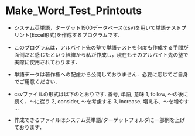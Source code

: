 # Make_Word_Test_Printouts
- システム英単語，ターゲット1900データベース(csv)を用いて単語テストプリント(Excel形式)を作成するプログラムです．
- このプログラムは，アルバイト先の塾で単語テストを何度も作成する手間が面倒だと感じたという経緯から私が作成し，現在もそのアルバイト先の塾で実際に使用されております．
- 単語データは著作権への配慮から公開しておりません．必要に応じてご自身でご用意ください．
- csvファイルの形式は以下のとおりです.
番号,	単語,	意味
1,	follow,	～の後に続く、～に従う
2,	consider,	～を考慮する
3,	increase,	増える、～を増やす
…

- 作成できるファイルはシステム英単語/ターゲットフォルダに一部例を上げております．
